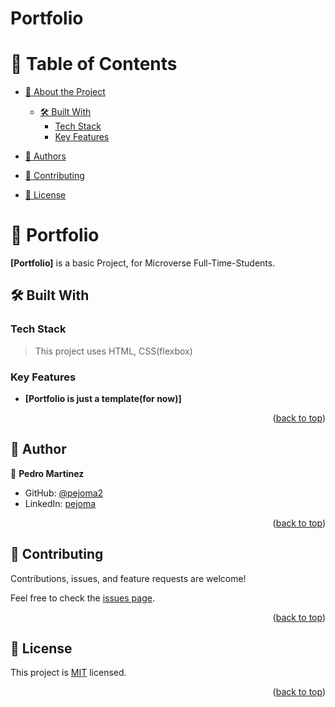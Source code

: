 # Portfolio
<a name="readme-top"></a>




<!-- TABLE OF CONTENTS -->

# 📗 Table of Contents

- [📖 About the Project](#about-project)
  - [🛠 Built With](#built-with)
    - [Tech Stack](#tech-stack)
    - [Key Features](#key-features)


- [👥 Authors](#authors)
- [🤝 Contributing](#contributing)
- [📝 License](#license)

<!-- PROJECT DESCRIPTION -->

# 📖 Portfolio <a name="about-project"></a>



**[Portfolio]** is a basic Project, for Microverse Full-Time-Students.

## 🛠 Built With <a name="built-with"></a>

### Tech Stack <a name="tech-stack"></a>

> This project uses HTML, CSS(flexbox)



<!-- Features -->

### Key Features <a name="key-features"></a>

> 

- **[Portfolio is just a template(for now)]**


<p align="right">(<a href="#readme-top">back to top</a>)</p>









<!-- AUTHORS -->

## 👥 Author <a name="authors"></a>



👤 **Pedro Martinez**

- GitHub: [@pejoma2](https://github.com/Pejoma2)
- LinkedIn: [pejoma](https://www.linkedin.com/in/pejoma/)



<p align="right">(<a href="#readme-top">back to top</a>)</p>





<!-- CONTRIBUTING -->

## 🤝 Contributing <a name="contributing"></a>

Contributions, issues, and feature requests are welcome!

Feel free to check the [issues page](https://github.com/Pejoma2/Portfolio/issues).

<p align="right">(<a href="#readme-top">back to top</a>)</p>

<!-- SUPPORT -->










## 📝 License <a name="license"></a>

This project is [MIT](https://github.com/Pejoma2/Portfolio/blob/add-license-1/LICENSE.md) licensed.



<p align="right">(<a href="#readme-top">back to top</a>)</p>

